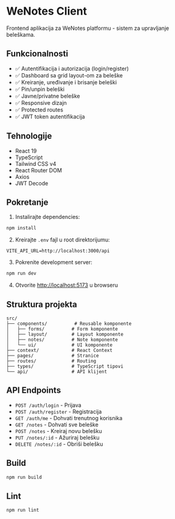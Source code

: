 # WeNotes Client

Frontend aplikacija za WeNotes platformu - sistem za upravljanje beleškama.

## Funkcionalnosti

- ✅ Autentifikacija i autorizacija (login/register)
- ✅ Dashboard sa grid layout-om za beleške
- ✅ Kreiranje, uređivanje i brisanje beleški
- ✅ Pin/unpin beleški
- ✅ Javne/privatne beleške
- ✅ Responsive dizajn
- ✅ Protected routes
- ✅ JWT token autentifikacija

## Tehnologije

- React 19
- TypeScript
- Tailwind CSS v4
- React Router DOM
- Axios
- JWT Decode

## Pokretanje

1. Instalirajte dependencies:
```bash
npm install
```

2. Kreirajte `.env` fajl u root direktorijumu:
```env
VITE_API_URL=http://localhost:3000/api
```

3. Pokrenite development server:
```bash
npm run dev
```

4. Otvorite [http://localhost:5173](http://localhost:5173) u browseru

## Struktura projekta

```
src/
├── components/          # Reusable komponente
│   ├── forms/          # Form komponente
│   ├── layout/         # Layout komponente
│   ├── notes/          # Note komponente
│   └── ui/             # UI komponente
├── context/            # React Context
├── pages/              # Stranice
├── routes/             # Routing
├── types/              # TypeScript tipovi
└── api/                # API klijent
```

## API Endpoints

- `POST /auth/login` - Prijava
- `POST /auth/register` - Registracija
- `GET /auth/me` - Dohvati trenutnog korisnika
- `GET /notes` - Dohvati sve beleške
- `POST /notes` - Kreiraj novu belešku
- `PUT /notes/:id` - Ažuriraj belešku
- `DELETE /notes/:id` - Obriši belešku

## Build

```bash
npm run build
```

## Lint

```bash
npm run lint
```
